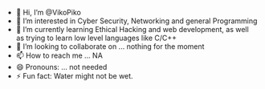 - 👋 Hi, I’m @VikoPiko
- 👀 I’m interested in Cyber Security, Networking and general Programming 
- 🌱 I’m currently learning Ethical Hacking and web development, as well as trying to learn low level languages like C/C++
- 💞️ I’m looking to collaborate on ... nothing for the moment
- 📫 How to reach me ... NA
- 😄 Pronouns: ... not needed 
- ⚡ Fun fact: Water might not be wet.

<!---
VikoPiko/VikoPiko is a ✨ special ✨ repository because its `README.md` (this file) appears on your GitHub profile.
You can click the Preview link to take a look at your changes.
--->
